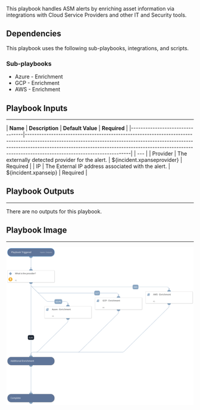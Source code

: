 This playbook handles ASM alerts by enriching asset information via integrations with Cloud Service Providers and other IT and Security tools.

## Dependencies

This playbook uses the following sub-playbooks, integrations, and scripts.

### Sub-playbooks

* Azure - Enrichment
* GCP - Enrichment
* AWS - Enrichment

## Playbook Inputs

---

| **Name**                        | **Description**                                                                                                                                                                                                                                                                      | **Default Value** | **Required** |
|---------------------------------|--------------------------------------------------------------------------------------------------------------------------------------------------------------------------------------------------------------------------------------------------------------------------------------|  | --- |
| Provider                        | The externally detected provider for the alert.                                                                                                                                                                                                                                      | ${incident.xpanseprovider} | Required |
| IP                              | The External IP address associated with the alert.                                                                                                                                                                                                                                   | ${incident.xpanseip} | Required |

## Playbook Outputs

---
There are no outputs for this playbook.

## Playbook Image

---

![Xpanse - Alert Enrichment](../doc_files/Xpanse_-_Alert_Enrichment.png)